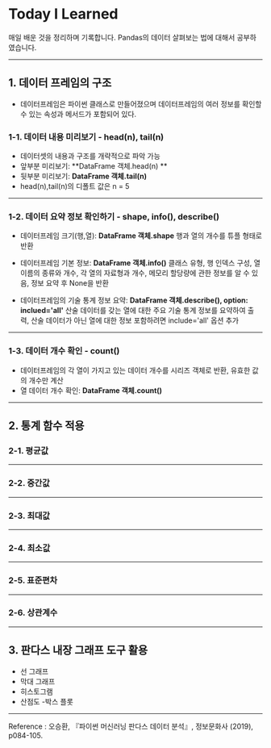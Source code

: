 # Today I Learned

매일 배운 것을 정리하며 기록합니다.
Pandas의 데이터 살펴보는 법에 대해서 공부하였습니다.

***

## 1. 데이터 프레임의 구조
- 데이터프레임은 파이썬 클래스로 만들어졌으며 데이터프레임의 여러 정보를 확인할 수 있는 속성과 메서드가 포함되어 있다.

### 1-1. 데이터 내용 미리보기 - head(n), tail(n)
- 데이터셋의 내용과 구조를 개략적으로 파악 가능
- 앞부분 미리보기: **DataFrame 객체.head(n) **
- 뒷부분 미리보기: **DataFrame 객체.tail(n)**
- head(n),tail(n)의 디폴트 값은 n = 5 
***
### 1-2. 데이터 요약 정보 확인하기 - shape, info(), describe()
- 데이터프레임 크기(행,열): **DataFrame 객체.shape**
행과 열의 개수를 튜플 형태로 반환

- 데이터프레임 기본 정보: **DataFrame 객체.info()**
클래스 유형, 행 인덱스 구성, 열 이름의 종류와 개수, 각 열의 자료형과 개수, 메모리 할당량에 관한 정보를 알 수 있음, 정보 요약 후 None을 반환

- 데이터프레임의 기술 통계 정보 요약: **DataFrame 객체.describe(), option: inclued='all'**
산술 데이터를 갖는 열에 대한 주요 기술 통계 정보를 요약하여 출력, 산술 데이터가 아닌 열에 대한 정보 포함하려면 include='all' 옵션 추가
***
### 1-3. 데이터 개수 확인 - count()
- 데이터프레임의 각 열이 가지고 있는 데이터 개수를 시리즈 객체로 반환, 유효한 값의 개수만 계산
- 열 데이터 개수 확인: **DataFrame 객체.count()**
***
## 2. 통계 함수 적용
### 2-1. 평균값
***
### 2-2. 중간값
***
### 2-3. 최대값
***
### 2-4. 최소값
***
### 2-5. 표준편차
***
### 2-6. 상관계수
***

## 3. 판다스 내장 그래프 도구 활용
- 선 그래프
- 막대 그래프
- 히스토그램
- 산점도
 -박스 플롯
***



Reference : 오승환, 『파이썬 머신러닝 판다스 데이터 분석』, 정보문화사 (2019), p084-105.




